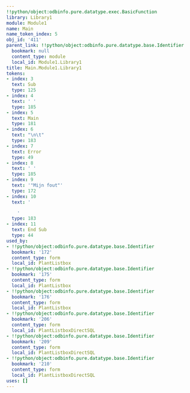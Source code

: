 ```yaml
---
!!python/object:odbinfo.pure.datatype.exec.BasicFunction
library: Library1
module: Module1
name: Main
name_token_index: 5
obj_id: '411'
parent_link: !!python/object:odbinfo.pure.datatype.base.Identifier
  bookmark: null
  content_type: module
  local_id: Module1.Library1
title: Main.Module1.Library1
tokens:
- index: 3
  text: Sub
  type: 125
- index: 4
  text: ' '
  type: 185
- index: 5
  text: Main
  type: 181
- index: 6
  text: "\n\t"
  type: 183
- index: 7
  text: Error
  type: 49
- index: 8
  text: ' '
  type: 185
- index: 9
  text: '"Mijn fout"'
  type: 172
- index: 10
  text: '

    '
  type: 183
- index: 11
  text: End Sub
  type: 44
used_by:
- !!python/object:odbinfo.pure.datatype.base.Identifier
  bookmark: '172'
  content_type: form
  local_id: PlantListbox
- !!python/object:odbinfo.pure.datatype.base.Identifier
  bookmark: '175'
  content_type: form
  local_id: PlantListbox
- !!python/object:odbinfo.pure.datatype.base.Identifier
  bookmark: '176'
  content_type: form
  local_id: PlantListbox
- !!python/object:odbinfo.pure.datatype.base.Identifier
  bookmark: '206'
  content_type: form
  local_id: PlantListboxDirectSQL
- !!python/object:odbinfo.pure.datatype.base.Identifier
  bookmark: '209'
  content_type: form
  local_id: PlantListboxDirectSQL
- !!python/object:odbinfo.pure.datatype.base.Identifier
  bookmark: '210'
  content_type: form
  local_id: PlantListboxDirectSQL
uses: []
---
```

